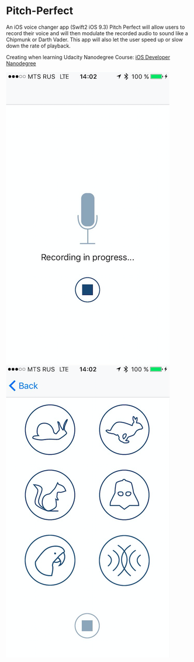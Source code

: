 # Pitch-Perfect

An iOS voice changer app (Swift2 iOS 9.3)
Pitch Perfect will allow users to record their voice and will then modulate the recorded audio to sound like a Chipmunk or Darth Vader. This app will also let the user speed up or slow down the rate of playback.



Creating when learning Udacity Nanodegree Course: [iOS Developer Nanodegree](https://www.udacity.com/course/ios-developer-nanodegree--nd003)

![](https://raw.githubusercontent.com/sokravtsov/Pitch-Perfect/master/Screenshots/sh1.png)
![](https://raw.githubusercontent.com/sokravtsov/Pitch-Perfect/master/Screenshots/sh2.png)

